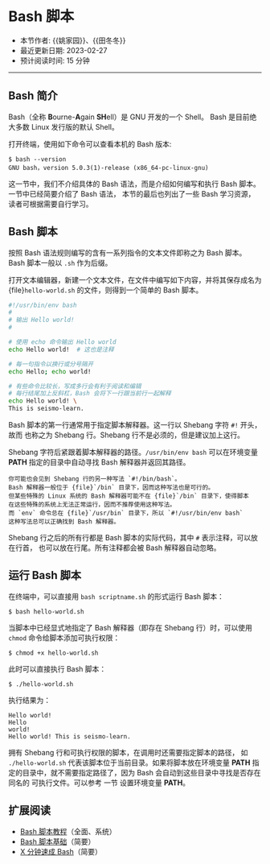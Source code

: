# Bash 脚本

- 本节作者: {{姚家园}}、{{田冬冬}}
- 最近更新日期: 2023-02-27
- 预计阅读时间: 15 分钟

---

## Bash 简介

Bash（全称 **B**ourne-**A**gain **SH**ell）是 GNU 开发的一个 Shell。
Bash 是目前绝大多数 Linux 发行版的默认 Shell。

打开终端，使用如下命令可以查看本机的 Bash 版本:
```
$ bash --version
GNU bash，version 5.0.3(1)-release (x86_64-pc-linux-gnu)
```

这一节中，我们不介绍具体的 Bash 语法，而是介绍如何编写和执行 Bash 脚本。
[](/computer/linux101) 一节中已经简要介绍了 Bash 语法，
本节的最后也列出了一些 Bash 学习资源，读者可根据需要自行学习。

## Bash 脚本

按照 Bash 语法规则编写的含有一系列指令的文本文件即称之为 Bash 脚本。
Bash 脚本一般以 `.sh` 作为后缀。

打开文本编辑器，新建一个文本文件，在文件中编写如下内容，并将其保存成名为
{file}`hello-world.sh` 的文件，则得到一个简单的 Bash 脚本。

```bash
#!/usr/bin/env bash
#
# 输出 Hello world!
#

# 使用 echo 命令输出 Hello world
echo Hello world!  # 这也是注释

# 每一句指令以换行或分号隔开
echo Hello; echo world!

# 有些命令比较长，写成多行会有利于阅读和编辑
# 每行结尾加上反斜杠，Bash 会将下一行跟当前行一起解释
echo Hello world! \
This is seismo-learn.
```

Bash 脚本的第一行通常用于指定脚本解释器。这一行以 Shebang 字符 `#!` 开头，故而
也称之为 Shebang 行。Shebang 行不是必须的，但是建议加上这行。

Shebang 字符后紧跟着脚本解释器的路径。`/usr/bin/env bash` 可以在环境变量
**PATH** 指定的目录中自动寻找 Bash 解释器并返回其路径。

```{note}
你可能也会见到 Shebang 行的另一种写法 `#!/bin/bash`。
Bash 解释器一般位于 {file}`/bin` 目录下，因而这种写法也是可行的。
但某些特殊的 Linux 系统的 Bash 解释器可能不在 {file}`/bin` 目录下，使得脚本
在这些特殊的系统上无法正常运行，因而不推荐使用这种写法。
而 `env` 命令总在 {file}`/usr/bin` 目录下，所以 `#!/usr/bin/env bash`
这种写法总可以正确找到 Bash 解释器。
```

Shebang 行之后的所有行都是 Bash 脚本的实际代码，其中 `#` 表示注释，可以放在行首，
也可以放在行尾。所有注释都会被 Bash 解释器自动忽略。

## 运行 Bash 脚本

在终端中，可以直接用 `bash scriptname.sh` 的形式运行 Bash 脚本：
```
$ bash hello-world.sh
```

当脚本中已经显式地指定了 Bash 解释器（即存在 Shebang 行）时，可以使用 `chmod`
命令给脚本添加可执行权限：
```
$ chmod +x hello-world.sh
```
此时可以直接执行 Bash 脚本：
```
$ ./hello-world.sh
```

执行结果为：

```
Hello world!
Hello
world!
Hello world! This is seismo-learn.
```

拥有 Shebang 行和可执行权限的脚本，在调用时还需要指定脚本的路径，
如 `./hello-world.sh` 代表该脚本位于当前目录。如果将脚本放在环境变量 **PATH**
指定的目录中，就不需要指定路径了，因为 Bash 会自动到这些目录中寻找是否存在同名的
可执行文件。可以参考[](/computer/environment-variable) 一节
设置环境变量 **PATH**。

## 扩展阅读

- [Bash 脚本教程](https://wangdoc.com/bash/)（全面、系统）
- [Bash 脚本基础](https://101.lug.ustc.edu.cn/Ch06/#bash-usage)（简要）
- [X 分钟速成 Bash](https://learnxinyminutes.com/docs/zh-cn/bash-cn/)（简要）
